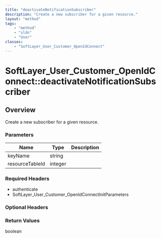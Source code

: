 ```yaml
---
title: "deactivateNotificationSubscriber"
description: "Create a new subscriber for a given resource."
layout: "method"
tags:
    - "method"
    - "sldn"
    - "User"
classes:
    - "SoftLayer_User_Customer_OpenIdConnect"
---
```

# SoftLayer_User_Customer_OpenIdConnect::deactivateNotificationSubscriber
## Overview 
Create a new subscriber for a given resource. 

### Parameters 
|Name | Type | Description |
| --- | --- | --- |
|keyName| string| |
|resourceTableId| integer| |


### Required Headers
* authenticate
* SoftLayer_User_Customer_OpenIdConnectInitParameters

### Optional Headers

### Return Values
boolean
